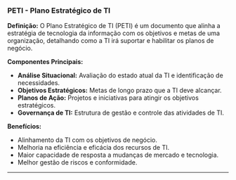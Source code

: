 ### PETI - Plano Estratégico de TI

**Definição:**
O Plano Estratégico de TI (PETI) é um documento que alinha a estratégia de tecnologia da informação com os objetivos e metas de uma organização, detalhando como a TI irá suportar e habilitar os planos de negócio.

**Componentes Principais:**
- **Análise Situacional:** Avaliação do estado atual da TI e identificação de necessidades.
- **Objetivos Estratégicos:** Metas de longo prazo que a TI deve alcançar.
- **Planos de Ação:** Projetos e iniciativas para atingir os objetivos estratégicos.
- **Governança de TI:** Estrutura de gestão e controle das atividades de TI.

**Benefícios:**
- Alinhamento da TI com os objetivos de negócio.
- Melhoria na eficiência e eficácia dos recursos de TI.
- Maior capacidade de resposta a mudanças de mercado e tecnologia.
- Melhor gestão de riscos e conformidade.

---
